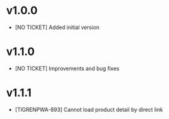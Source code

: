 v1.0.0
=============

- [NO TICKET] Added initial version

v1.1.0
=============

- [NO TICKET] Improvements and bug fixes

v1.1.1
=============

- [TIGRENPWA-893] Cannot load product detail by direct link
